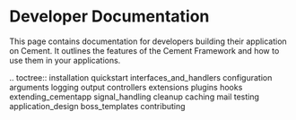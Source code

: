 Developer Documentation
==============================================================================

This page contains documentation for developers building their application on
Cement. It outlines the features of the Cement Framework and how to use them
in your applications.

.. toctree::
   installation
   quickstart
   interfaces_and_handlers
   configuration
   arguments
   logging
   output
   controllers
   extensions
   plugins
   hooks
   extending_cementapp
   signal_handling
   cleanup
   caching
   mail
   testing
   application_design
   boss_templates
   contributing
